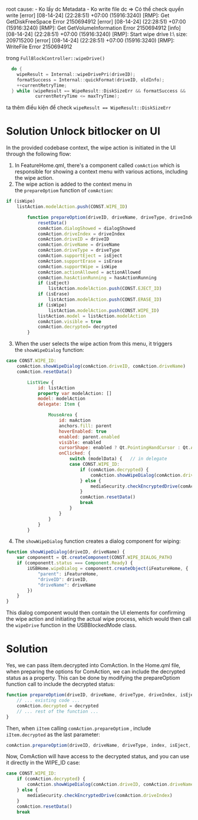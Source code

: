 
root cause: 
	- Ko lấy dc Metadata 
	- Ko write file dc
=> Có thể check quyền write
[error] [08-14-24] (22:28:51) +07:00 (15916:3240) [RMP]: Get GetDiskFreeSpace Error 2150694912
[error] [08-14-24] (22:28:51) +07:00 (15916:3240) [RMP]: Get GetVolumeInformation Error 2150694912
[info] [08-14-24] (22:28:51) +07:00 (15916:3240) [RMP]: Start wipe drive I:\ size: 209715200 
[error] [08-14-24] (22:28:51) +07:00 (15916:3240) [RMP]: WriteFile Error 2150694912

trong `FullBlockController::wipeDrive()`
```cpp
  do {
    wipeResult = Internal::wipeDrivePri(driveID);
    formatSuccess = Internal::quickFormat(driveID, oldInfo);
    ++currentRetryTime;
  } while (wipeResult == WipeResult::DiskSizeErr && formatSuccess &&
           currentRetryTime <= maxTryTime);
```
ta thêm điều kiện để check `wipeResult == WipeResult::DiskSizeErr`



# Solution Unlock bitlocker on UI

In the provided codebase context, the wipe action is initiated in the UI through the following flow:

1. In FeatureHome.qml, there's a component called `comAction` which is responsible for showing a context menu with various actions, including the wipe action.
2. The wipe action is added to the context menu in the `prepareOptiom` function of `comAction`:

```qml
if (isWipe)
    listAction.modelAction.push(CONST.WIPE_ID)
```

```qml
        function prepareOptiom(driveID, driveName, driveType, driveIndex, isEject, isErase, isWipe, actionAllowed, hasActionRunning, dialogShowed, decrypted) {
            resetData()
            comAction.dialogShowed = dialogShowed
            comAction.driveIndex = driveIndex
            comAction.driveID = driveID
            comAction.driveName = driveName
            comAction.driveType = driveType
            comAction.supportEject = isEject
            comAction.supportErase = isErase
            comAction.supportWipe = isWipe
            comAction.actionAllowed = actionAllowed
            comAction.hasActionRunning = hasActionRunning
            if (isEject)
                listAction.modelAction.push(CONST.EJECT_ID)
            if (isErase)
                listAction.modelAction.push(CONST.ERASE_ID)
            if (isWipe)
                listAction.modelAction.push(CONST.WIPE_ID)
            listAction.model = listAction.modelAction
            comAction.visible = true
            comAction.decrypted= decrypted
        }
```

3. When the user selects the wipe action from this menu, it triggers the `showWipeDialog` function:

```qml
case CONST.WIPE_ID:
    comAction.showWipeDialog(comAction.driveID, comAction.driveName)
    comAction.resetData()
```
```qml
        ListView {
            id: listAction
            property var modelAction: []
            model: modelAction
            delegate: Item {

                MouseArea {
                    id: maAction
                    anchors.fill: parent
                    hoverEnabled: true
                    enabled: parent.enabled
                    visible: enabled
                    cursorShape: enabled ? Qt.PointingHandCursor : Qt.ArrowCursor
                    onClicked: {
                        switch (modelData) {   // in delegate
                        case CONST.WIPE_ID:
                            if (comAction.decrypted) {
                                comAction.showWipeDialog(comAction.driveID, comAction.driveName)
                            } else {
                                mediaSecurity.checkEncryptedDrive(comAction.driveIndex)
                            }
                            comAction.resetData()
                            break
                        }
                    }
                }
            }
        }
```

4. The `showWipeDialog` function creates a dialog component for wiping:

```qml
function showWipeDialog(driveID, driveName) {
    var componentt = Qt.createComponent(CONST.WIPE_DIALOG_PATH)
    if (componentt.status === Component.Ready) {
        iUSBHome.wipeDialog = componentt.createObject(iFeatureHome, {
            "parent": iFeatureHome,
            "driveID": driveID,
            "driveName": driveName
        })
    }
}
```


This dialog component would then contain the UI elements for confirming the wipe action and initiating the actual wipe process, which would then call the `wipeDrive` function in the USBBlockedMode class.

# Solution
Yes, we can pass iItem.decrypted into ComAction. In the Home.qml file, when preparing the options for ComAction, we can include the decrypted status as a property. This can be done by modifying the prepareOptiom function call to include the decrypted status:

```qml
function prepareOptiom(driveID, driveName, driveType, driveIndex, isEject, isErase, isWipe, actionAllowed, hasActionRunning, dialogShowed, decrypted) {
    // ... existing code ...
    comAction.decrypted = decrypted
    // ... rest of the function ...
}
```

Then, when `iItem` calling `comAction.prepareOptiom` , include `iItem.decrypted` as the last parameter:

```qml
comAction.prepareOptiom(driveID, driveName, driveType, index, isEject, isErase, isWipe, actionAllowed, hasActionRunning, dialogShowed, iItem.decrypted)
```

Now, ComAction will have access to the decrypted status, and you can use it directly in the WIPE_ID case:

```qml
case CONST.WIPE_ID:
    if (comAction.decrypted) {
        comAction.showWipeDialog(comAction.driveID, comAction.driveName)
    } else {
        mediaSecurity.checkEncryptedDrive(comAction.driveIndex)
    }
    comAction.resetData()
    break
```
